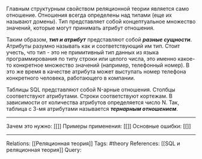 Главным структурным свойством реляционной теории является само отношение. Отношения всегда определены над типами (еще их называют домены). Тип представляет собой концептуальное множество значений, которые могут принимать атрибут отношения. 

Таким образом, ***тип и атрибут*** представляют собой ***разные сущности***. Атрибуты разумно называть как и соответствующий им тип. Стоит учесть, что тип - это не примитивный тип данных из языка программирования по типу строки или целого числа, это именно какое-то конкретное множество значений (например, телефонный номер). В это же время в качестве атрибута может выступать номер телефона конкретного человека, работающего в компании. 

Таблицы SQL представляют собой N-арные отношения. Столбцы соответствуют атрибутами. Строки соответствуют кортежам. В зависимости от количества атрибутов определяется число N. Так, таблица с 3-мя атрибутами называется ***тернарным отношением***. 

___
Зачем это нужно: [[]] 
Примеры применения: [[]] 
Основные ошибки: [[]]
___
Relations: [[Реляционная теория]] 
Tags: #theory 
References: [[SQL и реляционная теория]] 
Query: 